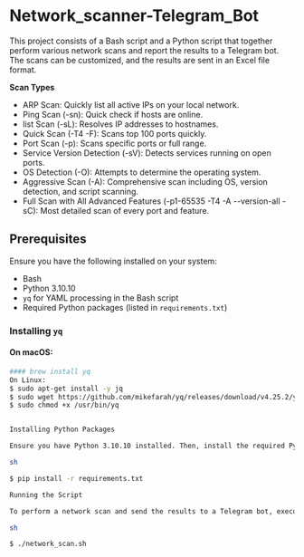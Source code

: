 # Network_scanner-Telegram_Bot

This project consists of a Bash script and a Python script that together perform various network scans and report the results to a Telegram bot. The scans can be customized, and the results are sent in an Excel file format.

**Scan Types**

- ARP Scan: Quickly list all active IPs on your local network.
- Ping Scan (-sn): Quick check if hosts are online.
- list Scan (-sL): Resolves IP addresses to hostnames.
- Quick Scan (-T4 -F): Scans top 100 ports quickly.
- Port Scan (-p): Scans specific ports or full range.
- Service Version Detection (-sV): Detects services running on open ports.
- OS Detection (-O): Attempts to determine the operating system.
- Aggressive Scan (-A): Comprehensive scan including OS, version detection, and script scanning.
- Full Scan with All Advanced Features (-p1-65535 -T4 -A --version-all -sC): Most detailed scan of every port and feature.

## Prerequisites

Ensure you have the following installed on your system:

- Bash
- Python 3.10.10
- `yq` for YAML processing in the Bash script
- Required Python packages (listed in `requirements.txt`)

### Installing `yq`

#### On macOS:

```sh
#### brew install yq
On Linux:
$ sudo apt-get install -y jq
$ sudo wget https://github.com/mikefarah/yq/releases/download/v4.25.2/yq_linux_amd64 -O /usr/bin/yq
$ sudo chmod +x /usr/bin/yq


Installing Python Packages

Ensure you have Python 3.10.10 installed. Then, install the required Python packages using pip:

sh

$ pip install -r requirements.txt

Running the Script

To perform a network scan and send the results to a Telegram bot, execute the Bash script:

sh

$ ./network_scan.sh
